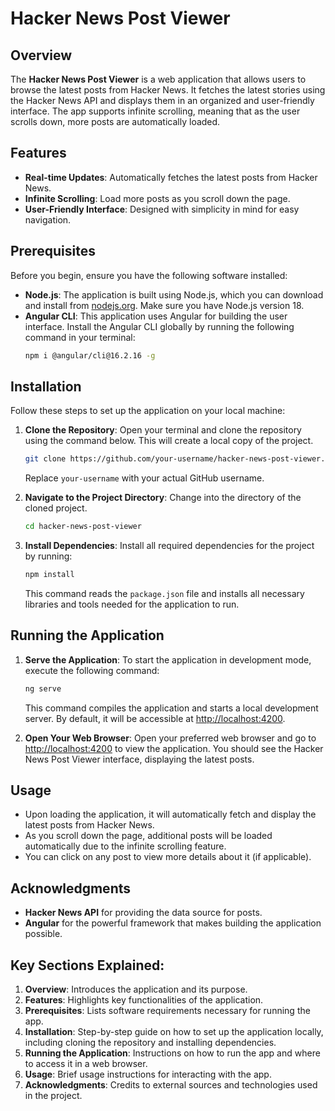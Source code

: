 
# Hacker News Post Viewer

## Overview

The **Hacker News Post Viewer** is a web application that allows users to browse the latest posts from Hacker News. It fetches the latest stories using the Hacker News API and displays them in an organized and user-friendly interface. The app supports infinite scrolling, meaning that as the user scrolls down, more posts are automatically loaded.

## Features

- **Real-time Updates**: Automatically fetches the latest posts from Hacker News.
- **Infinite Scrolling**: Load more posts as you scroll down the page.
- **User-Friendly Interface**: Designed with simplicity in mind for easy navigation.

## Prerequisites

Before you begin, ensure you have the following software installed:

- **Node.js**: The application is built using Node.js, which you can download and install from [nodejs.org](https://nodejs.org/). Make sure you have Node.js version 18.
- **Angular CLI**: This application uses Angular for building the user interface. Install the Angular CLI globally by running the following command in your terminal:
    ```bash
    npm i @angular/cli@16.2.16 -g
    ```

## Installation

Follow these steps to set up the application on your local machine:

1. **Clone the Repository**: Open your terminal and clone the repository using the command below. This will create a local copy of the project.
    ```bash
    git clone https://github.com/your-username/hacker-news-post-viewer.git
    ```
    Replace `your-username` with your actual GitHub username.

2. **Navigate to the Project Directory**: Change into the directory of the cloned project.
    ```bash
    cd hacker-news-post-viewer
    ```

3. **Install Dependencies**: Install all required dependencies for the project by running:
    ```bash
    npm install
    ```
    This command reads the `package.json` file and installs all necessary libraries and tools needed for the application to run.

## Running the Application

1. **Serve the Application**: To start the application in development mode, execute the following command:
    ```bash
    ng serve
    ```
    This command compiles the application and starts a local development server. By default, it will be accessible at [http://localhost:4200](http://localhost:4200).

2. **Open Your Web Browser**: Open your preferred web browser and go to [http://localhost:4200](http://localhost:4200) to view the application. You should see the Hacker News Post Viewer interface, displaying the latest posts.

## Usage

- Upon loading the application, it will automatically fetch and display the latest posts from Hacker News.
- As you scroll down the page, additional posts will be loaded automatically due to the infinite scrolling feature.
- You can click on any post to view more details about it (if applicable).

## Acknowledgments

- **Hacker News API** for providing the data source for posts.
- **Angular** for the powerful framework that makes building the application possible.

## Key Sections Explained:

1. **Overview**: Introduces the application and its purpose.
2. **Features**: Highlights key functionalities of the application.
3. **Prerequisites**: Lists software requirements necessary for running the app.
4. **Installation**: Step-by-step guide on how to set up the application locally, including cloning the repository and installing dependencies.
5. **Running the Application**: Instructions on how to run the app and where to access it in a web browser.
6. **Usage**: Brief usage instructions for interacting with the app.
7. **Acknowledgments**: Credits to external sources and technologies used in the project.
